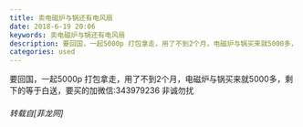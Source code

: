 ```yaml
---
title: 卖电磁炉与锅还有电风扇
date: 2018-6-19 20:06
keywords: 卖电磁炉与锅还有电风扇
description: 要回国，一起5000p 打包拿走，用了不到2个月，电磁炉与锅买来就5000多，剩下的等于白送，要买的加微信:343979236 非诚勿扰
categories: used
---
```

<td class="t_f" id="postmessage_1434113">

要回国，一起5000p 打包拿走，用了不到2个月，电磁炉与锅买来就5000多，剩下的等于白送，要买的加微信:343979236 非诚勿扰<img alt="" border="0" onclick="" onmouseover="" smilieid="131" src="static/image/smiley/default/lol.gif"/><img alt="" border="0" onclick="" onmouseover="" smilieid="147" src="static/image/smiley/default/smile.gif"/></td>
###### 转载自[菲龙网]